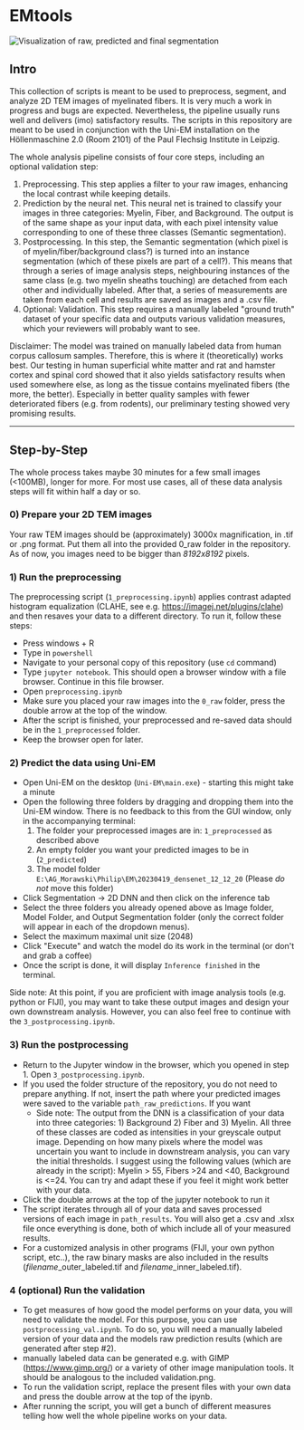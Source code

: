 # EMtools
![Visualization of raw, predicted and final segmentation](https://i.imgur.com/hX9HMJN.jpeg)

## Intro
This collection of scripts is meant to be used to preprocess, segment, and analyze 2D TEM images of myelinated fibers. It is very much a work in progress and bugs are expected. Nevertheless, the pipeline usually runs well and delivers (imo) satisfactory results. The scripts in this repository are meant to be used in conjunction with the Uni-EM installation on the Höllenmaschine 2.0 (Room 2101) of the Paul Flechsig Institute in Leipzig. 

The whole analysis pipeline consists of four core steps, including an optional validation step:
  1) Preprocessing. This step applies a filter to your raw images, enhancing the local contrast while keeping details.
  2) Prediction by the neural net. This neural net is trained to classify your images in three categories: Myelin, Fiber, and Background. The output is of the same shape as your input data, with each pixel intensity value corresponding to one of these three classes (Semantic segmentation).
  3) Postprocessing. In this step, the Semantic segmentation (which pixel is of myelin/fiber/background class?) is turned into an instance segmentation (which of these pixels are part of a cell?). This means that through a series of image analysis steps, neighbouring instances of the same class (e.g. two myelin sheaths touching) are detached from each other and individually labeled. After that, a series of measurements are taken from each cell and results are saved as images and a .csv file.
  4) Optional: Validation. This step requires a manually labeled "ground truth" dataset of your specific data and outputs various validation measures, which your reviewers will probably want to see.

Disclaimer: The model was trained on manually labeled data from human corpus callosum samples. Therefore, this is where it (theoretically) works best. Our testing in human superficial white matter and rat and hamster cortex and spinal cord showed that it also yields satisfactory results when used somewhere else, as long as the tissue contains myelinated fibers (the more, the better). Especially in better quality samples with fewer deteriorated fibers (e.g. from rodents), our preliminary testing showed very promising results.


---


## Step-by-Step
The whole process takes maybe 30 minutes for a few small images (<100MB), longer for more. For most use cases, all of these data analysis steps will fit within half a day or so.

### 0) Prepare your 2D TEM images 
   Your raw TEM images should be (approximately) 3000x magnification, in .tif or .png format. Put them all into the provided 0_raw folder in the repository. As of now, you images need to be bigger than *8192x8192* pixels.


### 1) Run the preprocessing
   The preprocessing script (`1_preprocessing.ipynb`) applies contrast adapted histogram equalization (CLAHE, see e.g. https://imagej.net/plugins/clahe) and then resaves your data to a different directory. To run it, follow these steps:
 - Press windows + R
 - Type in `powershell`
 - Navigate to your personal copy of this repository (use `cd` command)
 - Type `jupyter notebook`. This should open a browser window with a file browser. Continue in this file browser.
 - Open `preprocessing.ipynb`
 - Make sure you placed your raw images into the `0_raw` folder, press the double arrow at the top of the window.
 - After the script is finished, your preprocessed and re-saved data should be in the `1_preprocessed` folder.
 - Keep the browser open for later.

### 2) Predict the data using Uni-EM
- Open Uni-EM on the desktop (`Uni-EM\main.exe`) - starting this might take a minute
- Open the following three folders by dragging and dropping them into the Uni-EM window. There is no feedback to this from the GUI window, only in the accompanying terminal:
    1) The folder your preprocessed images are in: `1_preprocessed` as described above
    2) An empty folder you want your predicted images to be in (`2_predicted`)
    3) The model folder `E:\AG_Morawski\Philip\EM\20230419_densenet_12_12_20` (Please *do not* move this folder)
- Click Segmentation -> 2D DNN and then click on the inference tab
- Select the three folders you already opened above as Image folder, Model Folder, and Output Segmentation folder (only the correct folder will appear in each of the dropdown menus).
- Select the maximum maximal unit size (2048)
- Click "Execute" and watch the model do its work in the terminal (or don't and grab a coffee)
- Once the script is done, it will display `Inference finished` in the terminal. 

Side note: At this point, if you are proficient with image analysis tools (e.g. python or FIJI), you may want to take these output images and design your own downstream analysis. However, you can also feel free to continue with the `3_postprocessing.ipynb`. 


### 3) Run the postprocessing
- Return to the Jupyter window in the browser, which you opened in step 1. Open `3_postprocessing.ipynb`.
- If you used the folder structure of the repository, you do not need to prepare anything. If not, insert the path where your predicted images were saved to the variable `path_raw_predictions`. If you want 
  - Side note: The output from the DNN is a classification of your data into three categories: 1) Background 2) Fiber and 3) Myelin. All three of these classes are coded as intensities in your greyscale output image. Depending on how many pixels where the model was uncertain you want to include in downstream analysis, you can vary the initial thresholds. I suggest using the following values (which are already in the script): Myelin > 55, Fibers >24 and <40, Background is <=24. You can try and adapt these if you feel it might work better with your data.
- Click the double arrows at the top of the jupyter notebook to run it
- The script iterates through all of your data and saves processed versions of each image in `path_results`. You will also get a .csv and .xlsx file once everything is done, both of which include all of your measured results.
- For a customized analysis in other programs (FIJI, your own python script, etc..), the raw binary masks are also included in the results (*filename*_outer_labeled.tif and *filename*_inner_labeled.tif).


### 4 (optional) Run the validation
- To get measures of how good the model performs on your data, you will need to validate the model. For this purpose, you can use `postprocessing_val.ipynb`. To do so, you will need a manually labeled version of your data and the models raw prediction results (which are generated after step #2).
- manually labeled data can be generated e.g. with GIMP (https://www.gimp.org/) or a variety of other image manipulation tools. It should be analogous to the included validation.png.
- To run the validation script, replace the present files with your own data and press the double arrow at the top of the ipynb.
- After running the script, you will get a bunch of different measures telling how well the whole pipeline works on your data.

